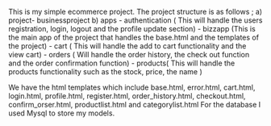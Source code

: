This is my simple ecommerce project.
The project structure is as follows ; 
       a) project- businessproject
       b) apps - authentication ( This will handle the users registration, login, logout and the profile update section)
               - bizzapp (This is the main app of the project that handles the base.html and the templates of the project)
               - cart ( This will handle the add to cart functionality and the view cart)
               - orders ( Will handle the order history, the check out function and the order confirmation function)
               - products( This will handle the products functionality such as the stock, price, the name )


We have the html templates which include base.html, error.html, cart.html, login.html, profile.html, register.html, order_history.html, checkout.html, confirm_orser.html, productlist.html and categorylist.html
For the database I used Mysql to store my models.
